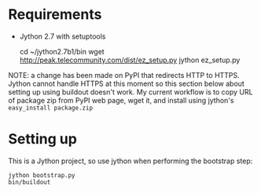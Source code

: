 Requirements
============

* Jython 2.7 with setuptools 

    cd ~/jython2.7b1/bin
    wget http://peak.telecommunity.com/dist/ez_setup.py
    jython ez_setup.py

NOTE: a change has been made on PyPI that redirects HTTP to HTTPS. Jython
cannot handle HTTPS at this moment so this section below about setting up using
buildout doesn't work. My current workflow is to copy URL of package zip from
PyPI web page, wget it, and install using jython's `easy_install package.zip`

Setting up
==========

This is a Jython project, so use jython when performing the bootstrap step:

    jython bootstrap.py
    bin/buildout
